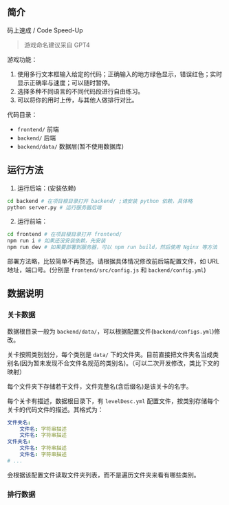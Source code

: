 ## 简介

码上速成 / Code Speed-Up

> 游戏命名建议采自 GPT4

游戏功能：

1. 使用多行文本框输入给定的代码；正确输入的地方绿色显示，错误红色；实时显示正确率与速度；可以随时暂停。
2. 选择多种不同语言的不同代码段进行自由练习。
3. 可以将你的用时上传，与其他人做排行对比。

代码目录：

- `frontend/` 前端
- `backend/` 后端
- `backend/data/` 数据层(暂不使用数据库)

## 运行方法

1. 运行后端：(安装依赖)

```sh
cd backend # 在项目根目录打开 backend/ ;请安装 python 依赖，具体略
python server.py # 运行服务器后端
```

2. 运行前端：

  ```sh
  cd frontend # 在项目根目录打开 frontend/
  npm run i # 如果还没安装依赖，先安装
  npm run dev # 如果要部署到服务器，可以 npm run build，然后使用 Nginx 等方法
  ```

部署方法略，比较简单不再赘述。请根据具体情况修改前后端配置文件，如 URL 地址，端口号。(分别是 `frontend/src/config.js` 和 `backend/config.yml`)

## 数据说明

### 关卡数据

数据根目录一般为 `backend/data/`，可以根据配置文件(`backend/configs.yml`)修改。

关卡按照类别划分，每个类别是 `data/` 下的文件夹。目前直接把文件夹名当成类别名(因为暂未发现不合文件名规范的类别名)。（可以二次开发修改，类比下文的映射）

每个文件夹下存储若干文件，文件完整名(含后缀名)是该关卡的名字。

每个关卡有描述，数据根目录下，有 `levelDesc.yml` 配置文件，按类别存储每个关卡的代码文件的描述。其格式为：

```yaml
文件夹名:
    文件名: 字符串描述
    文件名: 字符串描述
文件夹名:
    文件名: 字符串描述
    文件名: 字符串描述
# ...
```

会根据该配置文件读取文件夹列表，而不是遍历文件夹来看有哪些类别。

### 排行数据



